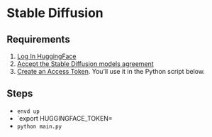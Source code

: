 # Stable Diffusion

## Requirements

<ol>
  <li><a href="https://huggingface.co/login">Log In HuggingFace</a></li>
  <li><a href="https://huggingface.co/CompVis/stable-diffusion-v1-4">Accept the Stable Diffusion models agreement</a></li>
  <li><a href="https://huggingface.co/settings/tokens">Create an Access Token</a>. You’ll use it in the Python script below.</li>
</ol>

## Steps

- `envd up`
- `export HUGGINGFACE_TOKEN=<token>
- `python main.py`
